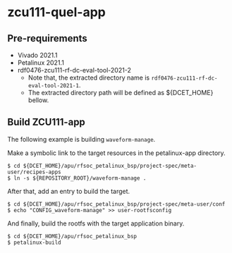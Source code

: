 # zcu111-quel-app

## Pre-requirements

- Vivado 2021.1
- Petalinux 2021.1
- rdf0476-zcu111-rf-dc-eval-tool-2021-2
  - Note that, the extracted directory name is `rdf0476-zcu111-rf-dc-eval-tool-2021-1`.
  - The extracted directory path will be defined as ${DCET_HOME} bellow.

## Build ZCU111-app

The following example is building `waveform-manage`.

Make a symbolic link to the target resources in the petalinux-app directory.

```
$ cd ${DCET_HOME}/apu/rfsoc_petalinux_bsp/project-spec/meta-user/recipes-apps
$ ln -s ${REPOSITORY_ROOT}/waveform-manage .
```

After that, add an entry to build the target.

```
$ cd ${DCET_HOME}/apu/rfsoc_petalinux_bsp/project-spec/meta-user/conf
$ echo "CONFIG_waveform-manage" >> user-rootfsconfig
```

And finally, build the rootfs with the target application binary.

```
$ cd ${DCET_HOME}/apu/rfsoc_petalinux_bsp
$ petalinux-build
```
